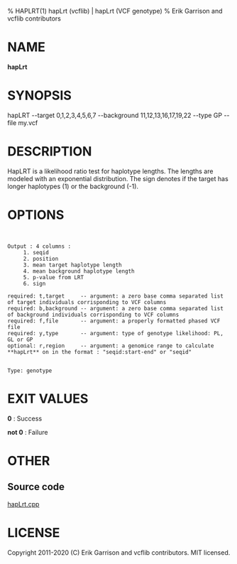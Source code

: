 % HAPLRT(1) hapLrt (vcflib) | hapLrt (VCF genotype)
% Erik Garrison and vcflib contributors

# NAME

**hapLrt**

# SYNOPSIS

hapLRT --target 0,1,2,3,4,5,6,7 --background 11,12,13,16,17,19,22 --type GP --file my.vcf

# DESCRIPTION

HapLRT is a likelihood ratio test for haplotype lengths. The lengths are modeled with an exponential distribution. The sign denotes if the target has longer haplotypes (1) or the background (-1).



# OPTIONS

```


Output : 4 columns :                             
     1. seqid                                    
     2. position                                 
     3. mean target haplotype length             
     4. mean background haplotype length         
     5. p-value from LRT                         
     6. sign                                     

required: t,target     -- argument: a zero base comma separated list of target individuals corrisponding to VCF columns        
required: b,background -- argument: a zero base comma separated list of background individuals corrisponding to VCF columns    
required: f,file       -- argument: a properly formatted phased VCF file                                                       
required: y,type       -- argument: type of genotype likelihood: PL, GL or GP                                                  
optional: r,region     -- argument: a genomice range to calculate **hapLrt** on in the format : "seqid:start-end" or "seqid" 


Type: genotype

```





# EXIT VALUES

**0**
: Success

**not 0**
: Failure

# OTHER

## Source code

[hapLrt.cpp](https://github.com/vcflib/vcflib/blob/master/src/hapLrt.cpp)

# LICENSE

Copyright 2011-2020 (C) Erik Garrison and vcflib contributors. MIT licensed.

<!--
  Created with ./scripts/bin2md.rb scripts/bin2md-template.erb
-->
